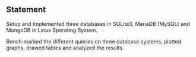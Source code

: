 ## Statement
Setup and Implemented three databases in SQLite3, MariaDB (MySQL) and MongoDB in Linux Sperating System.

Bench‑marked the different queries on three database systems, plotted graphs, drawed tables and analyzed the results.
